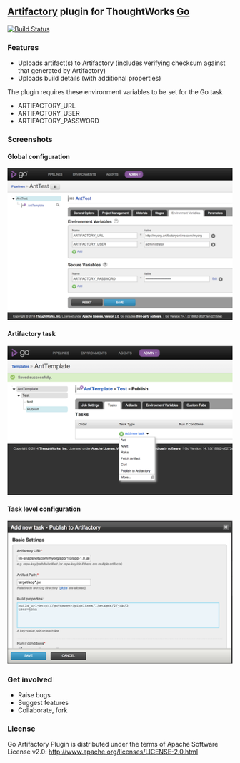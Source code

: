 ## [Artifactory](http://www.jfrog.com/home/v_artifactorypro_overview) plugin for ThoughtWorks [Go](http://www.go.cd/)

[![Build Status](https://snap-ci.com/tusharm/go-artifactory-plugin/branch/master/build_image)](https://snap-ci.com/tusharm/go-artifactory-plugin/branch/master)

### Features

+ Uploads artifact(s) to Artifactory (includes verifying checksum against that generated by Artifactory)
+ Uploads build details (with additional properties)

The plugin requires these environment variables to be set for the Go task

+ ARTIFACTORY_URL 
+ ARTIFACTORY_USER
+ ARTIFACTORY_PASSWORD

### Screenshots

#### Global configuration
![](images/artifactory_config.png?raw=true)

#### Artifactory task 
![](images/artifactory_task.png?raw=true)

#### Task level configuration 
![](images/task_config.png?raw=true)

### Get involved

- Raise bugs
- Suggest features
- Collaborate, fork

### License

Go Artifactory Plugin is distributed under the terms of Apache Software License v2.0: http://www.apache.org/licenses/LICENSE-2.0.html

